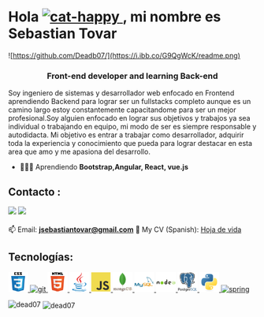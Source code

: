# Hola <a href="https://linkedin.com/in/sebastianbl" target="_blank" rel="noreferrer"> <img src="https://emojipedia-us.s3.amazonaws.com/source/microsoft-teams/337/grinning-cat-with-smiling-eyes_1f638.png" alt="cat-happy" width="32" height="32"/> </a>, mi nombre es Sebastian Tovar


![https://github.com/Deadb07/](https://i.ibb.co/G9QgWcK/readme.png)
<h3 align="center">Front-end developer and learning Back-end</h3>

Soy ingeniero de sistemas y desarrollador web enfocado en Frontend aprendiendo Backend para lograr ser un fullstacks completo aunque es un camino largo estoy constantemente capacitandome para ser un mejor profesional.Soy alguien enfocado en lograr sus objetivos y trabajos ya sea individual o trabajando en equipo, mi modo de ser es siempre responsable y autodidacta. Mi objetivo es entrar a trabajar como desarrollador, adquirir toda la experiencia y conocimiento que pueda para lograr destacar en esta area que amo y me apasiona del desarrollo.


- 👨🏾‍🏫 Aprendiendo **Bootstrap,Angular, React, vue.js**



## Contacto :
<p align="left">
<a href="https://linkedin.com/in/sebastianbl"><img src="https://img.shields.io/badge/Linkedin-%231572B6.svg?style=for-the-badge&logo=Linkedin&logoColor=white" style="margin-bottom: 4px;" height="30px" target="_blank"></a>
<a href="https://twitter.com/deadb07"><img src="https://img.shields.io/badge/twitter-1DA1F2.svg?style=for-the-badge&logo=Twitter&logoColor=white" style="margin-bottom: 4px;" height="30px" target="_blank"></a>

📫 Email: **jsebastiantovar@gmail.com**
📄 My CV (Spanish): [Hoja de vida](https://drive.google.com/file/d/10SI3mtxnfKp2OrWYXO3qMvWIRVZh6ntO/view)

</p>

## Tecnologías:

<p align="left"> <a href="https://www.w3schools.com/css/" target="_blank" rel="noreferrer"> <img src="https://raw.githubusercontent.com/devicons/devicon/master/icons/css3/css3-original-wordmark.svg" alt="css3" width="40" height="40"/> </a> <a href="https://git-scm.com/" target="_blank" rel="noreferrer"> <img src="https://www.vectorlogo.zone/logos/git-scm/git-scm-icon.svg" alt="git" width="40" height="40"/> </a> <a href="https://www.w3.org/html/" target="_blank" rel="noreferrer"> <img src="https://raw.githubusercontent.com/devicons/devicon/master/icons/html5/html5-original-wordmark.svg" alt="html5" width="40" height="40"/> </a> <a href="https://www.java.com" target="_blank" rel="noreferrer"> <img src="https://raw.githubusercontent.com/devicons/devicon/master/icons/java/java-original.svg" alt="java" width="40" height="40"/> </a> <a href="https://developer.mozilla.org/en-US/docs/Web/JavaScript" target="_blank" rel="noreferrer"> <img src="https://raw.githubusercontent.com/devicons/devicon/master/icons/javascript/javascript-original.svg" alt="javascript" width="40" height="40"/> </a> <a href="https://www.mongodb.com/" target="_blank" rel="noreferrer"> <img src="https://raw.githubusercontent.com/devicons/devicon/master/icons/mongodb/mongodb-original-wordmark.svg" alt="mongodb" width="40" height="40"/> </a> <a href="https://www.mysql.com/" target="_blank" rel="noreferrer"> <img src="https://raw.githubusercontent.com/devicons/devicon/master/icons/mysql/mysql-original-wordmark.svg" alt="mysql" width="40" height="40"/> </a> <a href="https://nodejs.org" target="_blank" rel="noreferrer"> <img src="https://raw.githubusercontent.com/devicons/devicon/master/icons/nodejs/nodejs-original-wordmark.svg" alt="nodejs" width="40" height="40"/> </a> <a href="https://www.postgresql.org" target="_blank" rel="noreferrer"> <img src="https://raw.githubusercontent.com/devicons/devicon/master/icons/postgresql/postgresql-original-wordmark.svg" alt="postgresql" width="40" height="40"/> </a> <a href="https://www.python.org" target="_blank" rel="noreferrer"> <img src="https://raw.githubusercontent.com/devicons/devicon/master/icons/python/python-original.svg" alt="python" width="40" height="40"/> </a> <a href="https://spring.io/" target="_blank" rel="noreferrer"> <img src="https://www.vectorlogo.zone/logos/springio/springio-icon.svg" alt="spring" width="40" height="40"/> </a> </p>



<p><img align="left" src="https://github-readme-stats.vercel.app/api/top-langs?username=dead07&show_icons=true&locale=en&layout=compact" alt="dead07" /></p>

<p>&nbsp;<img align="center" src="https://github-readme-stats.vercel.app/api?username=dead07&show_icons=true&locale=en" alt="dead07" /></p>

